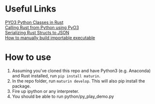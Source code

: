 # Useful Links
[PYO3 Python Classes in Rust](https://pyo3.rs/master/class.html#object-properties-using-pyo3get-set)  
[Calling Rust from Python using PyO3](https://saidvandeklundert.net/learn/2021-11-18-calling-rust-from-python-using-pyo3/)  
[Serializing Rust Structs to JSON](https://docs.serde.rs/serde_json/)  
[How to manually build importable executable](https://pyo3.rs/master/building_and_distribution.html#manual-builds)  

# How to use
1. Assuming you've cloned this repo and have Python3 (e.g. Anaconda) and Rust installed, run `pip install maturin`.
2. In the repo folder, run `maturin develop`.  This will also pip install the package.  
3. Fire up ipython or any interpreter.
4. You should be able to run python/py_play_demo.py